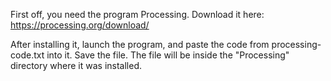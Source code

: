 First off, you need the program Processing.
Download it here: https://processing.org/download/

After installing it, launch the program, and paste the code from processing-code.txt into it.
Save the file. The file will be inside the "Processing" directory where it was installed.